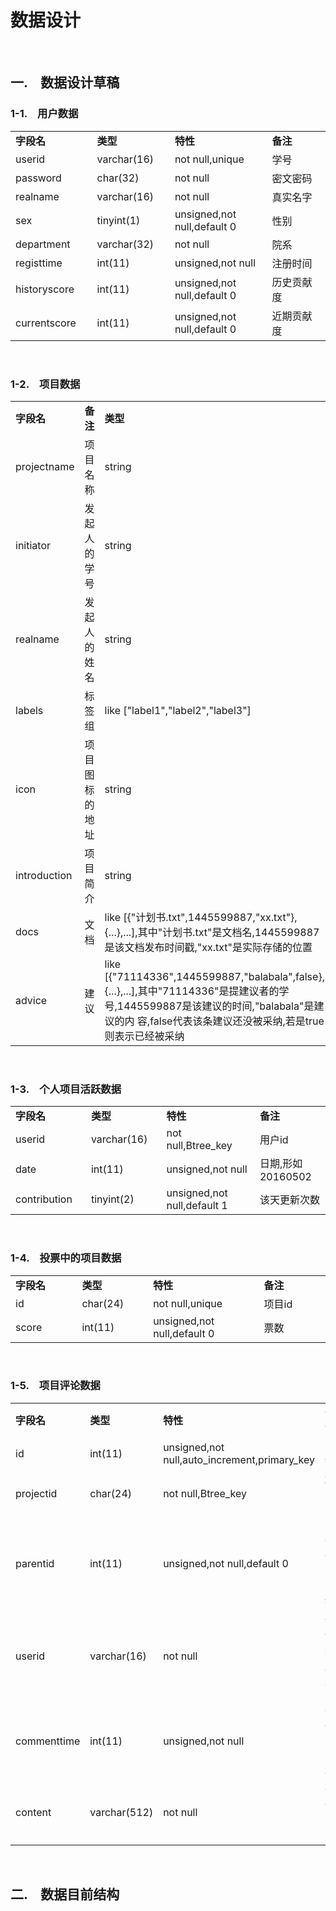 # 数据设计 #
<br/>


## 一.　数据设计草稿 ##

### 1-1.　用户数据 ###
<table>
    <tr>
        <td width="15%"><strong>字段名</strong></td>
        <td width="15%"><strong>类型</strong></td>
        <td width="25%"><strong>特性</strong></td>
        <td width="15%"><strong>备注</strong></td>
    </tr>
    <tr>
        <td width="15%">userid</td>
        <td width="15%">varchar(16)</td>
        <td width="25%">not null,unique</td>
        <td width="15%">学号</td>
    </tr>
    <tr>
        <td width="15%">password</td>
        <td width="15%">char(32)</td>
        <td width="25%">not null</td>
        <td width="15%">密文密码</td>
    </tr>
    <tr>
        <td width="15%">realname</td>
        <td width="15%">varchar(16)</td>
        <td width="25%">not null</td>
        <td width="15%">真实名字</td>
    </tr>
    <tr>
        <td width="15%">sex</td>
        <td width="15%">tinyint(1)</td>
        <td width="25%">unsigned,not null,default 0</td>
        <td width="15%">性别</td>
    </tr>
    <tr>
        <td width="15%">department</td>
        <td width="15%">varchar(32)</td>
        <td width="25%">not null</td>
        <td width="15%">院系</td>
    </tr>
    <tr>
        <td width="15%">registtime</td>
        <td width="15%">int(11)</td>
        <td width="25%">unsigned,not null</td>
        <td width="15%">注册时间</td>
    </tr>
    <tr>
        <td width="15%">historyscore</td>
        <td width="15%">int(11)</td>
        <td width="25%">unsigned,not null,default 0</td>
        <td width="15%">历史贡献度</td>
    </tr>
    <tr>
        <td width="15%">currentscore</td>
        <td width="15%">int(11)</td>
        <td width="25%">unsigned,not null,default 0</td>
        <td width="15%">近期贡献度</td>
    </tr>
</table>
<br/>

### 1-2.　项目数据 ###
<table>
    <tr>
        <td width="15%"><strong>字段名</strong></td>
        <td width="15%"><strong>备注</strong></td>
        <td width="50%"><strong>类型</strong></td>
    </tr>
    <tr>
        <td width="15%">projectname</td>
        <td width="15%">项目名称</td>
        <td width="50%">string</td>
    </tr>
    <tr>
        <td width="15%">initiator</td>
        <td width="15%">发起人的学号</td>
        <td width="50%">string</td>
    </tr>
    <tr>
        <td width="15%">realname</td>
        <td width="15%">发起人的姓名</td>
        <td width="50%">string</td>
    </tr>
    <tr>
        <td width="15%">labels</td>
        <td width="15%">标签组</td>
        <td width="50%">like ["label1","label2","label3"]</td>
    </tr>
    <tr>
        <td width="15%">icon</td>
        <td width="15%">项目图标的地址</td>
        <td width="50%">string</td>
    </tr>
    <tr>
        <td width="15%">introduction</td>
        <td width="15%">项目简介</td>
        <td width="50%">string</td>
    </tr>
    <tr>
        <td width="15%">docs</td>
        <td width="15%">文档</td>
        <td width="50%">
            like [{"计划书.txt",1445599887,"xx.txt"},{...},...],其中"计划书.txt"是文档名,1445599887是该文档发布时间戳,"xx.txt"是实际存储的位置
        </td>
    </tr>
    <tr>
        <td width="15%">advice</td>
        <td width="15%">建议</td>
        <td width="50%">
            like [{"71114336",1445599887,"balabala",false},{...},...],其中"71114336"是提建议者的学号,1445599887是该建议的时间,"balabala"是建议的内 容,false代表该条建议还没被采纳,若是true则表示已经被采纳
        </td>
    </tr>
</table>
<br/>

### 1-3.　个人项目活跃数据 ###
<table>
    <tr>
        <td width="15%"><strong>字段名</strong></td>
        <td width="15%"><strong>类型</strong></td>
        <td width="25%"><strong>特性</strong></td>
        <td width="15%"><strong>备注</strong></td>
    </tr>
    <tr>
        <td width="15%">userid</td>
        <td width="15%">varchar(16)</td>
        <td width="25%">not null,Btree_key</td>
        <td width="15%">用户id</td>
    </tr>
    <tr>
        <td width="15%">date</td>
        <td width="15%">int(11)</td>
        <td width="25%">unsigned,not null</td>
        <td width="15%">日期,形如20160502</td>
    </tr>
    <tr>
        <td width="15%">contribution</td>
        <td width="15%">tinyint(2)</td>
        <td width="25%">unsigned,not null,default 1</td>
        <td width="15%">该天更新次数</td>
    </tr>
</table>
<br/>

### 1-4.　投票中的项目数据 ###
<table>
    <tr>
        <td width="15%"><strong>字段名</strong></td>
        <td width="15%"><strong>类型</strong></td>
        <td width="25%"><strong>特性</strong></td>
        <td width="15%"><strong>备注</strong></td>
    </tr>
    <tr>
        <td width="15%">id</td>
        <td width="15%">char(24)</td>
        <td width="25%">not null,unique</td>
        <td width="15%">项目id</td>
    </tr>
    <tr>
        <td width="15%">score</td>
        <td width="15%">int(11)</td>
        <td width="25%">unsigned,not null,default 0</td>
        <td width="15%">票数</td>
    </tr>
</table>
<br/>

### 1-5.　项目评论数据 ###
<table>
    <tr>
        <td width="15%"><strong>字段名</strong></td>
        <td width="15%"><strong>类型</strong></td>
        <td width="25%"><strong>特性</strong></td>
        <td width="15%"><strong>备注</strong></td>
    </tr>
    <tr>
        <td width="15%">id</td>
        <td width="15%">int(11)</td>
        <td width="25%">unsigned,not null,auto_increment,primary_key</td>
        <td width="15%">主键</td>
    </tr>
    <tr>
        <td width="15%">projectid</td>
        <td width="15%">char(24)</td>
        <td width="25%">not null,Btree_key</td>
        <td width="15%">项目id</td>
    </tr>
    <tr>
        <td width="15%">parentid</td>
        <td width="15%">int(11)</td>
        <td width="25%">unsigned,not null,default 0</td>
        <td width="15%">父评论的主键</td>
    </tr>
    <tr>
        <td width="15%">userid</td>
        <td width="15%">varchar(16)</td>
        <td width="25%">not null</td>
        <td width="15%">评论者用户id</td>
    </tr>
    <tr>
        <td width="15%">commenttime</td>
        <td width="15%">int(11)</td>
        <td width="25%">unsigned,not null</td>
        <td width="15%">评论时间戳</td>
    </tr>
    <tr>
        <td width="15%">content</td>
        <td width="15%">varchar(512)</td>
        <td width="25%">not null</td>
        <td width="15%">评论内容</td>
    </tr>
</table>
<br/>


## 二.　数据目前结构 ##
<br/>